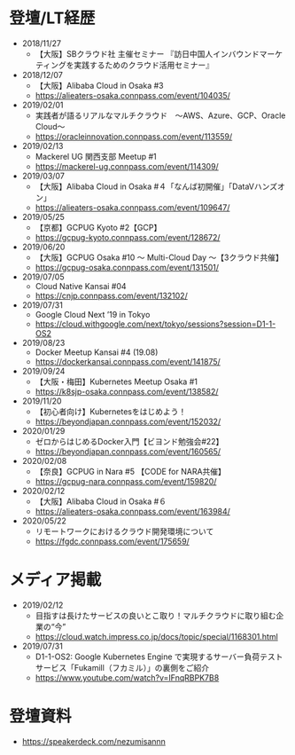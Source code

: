 # 登壇/LT経歴
- 2018/11/27
    - 【大阪】SBクラウド社 主催セミナー 『訪日中国人インバウンドマーケティングを実践するためのクラウド活用セミナー』
- 2018/12/07
    - 【大阪】Alibaba Cloud in Osaka #3
    - https://alieaters-osaka.connpass.com/event/104035/
- 2019/02/01
    - 実践者が語るリアルなマルチクラウド　～AWS、Azure、GCP、Oracle Cloud～
    - https://oracleinnovation.connpass.com/event/113559/
- 2019/02/13
    - Mackerel UG 関西支部 Meetup #1
    - https://mackerel-ug.connpass.com/event/114309/
- 2019/03/07
    - 【大阪】Alibaba Cloud in Osaka #４「なんば初開催」「DataVハンズオン」
    - https://alieaters-osaka.connpass.com/event/109647/
- 2019/05/25
    - 【京都】GCPUG Kyoto #2【GCP】
    - https://gcpug-kyoto.connpass.com/event/128672/
- 2019/06/20
    - 【大阪】GCPUG Osaka #10 ～ Multi-Cloud Day ～【3クラウド共催】
    - https://gcpug-osaka.connpass.com/event/131501/
- 2019/07/05
    - Cloud Native Kansai #04
    - https://cnjp.connpass.com/event/132102/
- 2019/07/31
    - Google Cloud Next ’19 in Tokyo
    - https://cloud.withgoogle.com/next/tokyo/sessions?session=D1-1-OS2
- 2019/08/23
    - Docker Meetup Kansai #4 (19.08)
    - https://dockerkansai.connpass.com/event/141875/
- 2019/09/24
    - 【大阪・梅田】Kubernetes Meetup Osaka #1
    - https://k8sjp-osaka.connpass.com/event/138582/
- 2019/11/20
    - 【初心者向け】Kubernetesをはじめよう！
    - https://beyondjapan.connpass.com/event/152032/ 
- 2020/01/29
    - ゼロからはじめるDocker入門【ビヨンド勉強会#22】
    - https://beyondjapan.connpass.com/event/160565/
- 2020/02/08
    - 【奈良】GCPUG in Nara #5 【CODE for NARA共催】
    - https://gcpug-nara.connpass.com/event/159820/
- 2020/02/12
    - 【大阪】Alibaba Cloud in Osaka #６
    - https://alieaters-osaka.connpass.com/event/163984/
- 2020/05/22
    - リモートワークにおけるクラウド開発環境について
    - https://fgdc.connpass.com/event/175659/
    
# メディア掲載
- 2019/02/12
    - 目指すは長けたサービスの良いとこ取り！マルチクラウドに取り組む企業の“今”
    - https://cloud.watch.impress.co.jp/docs/topic/special/1168301.html
- 2019/07/31
    - D1-1-OS2: Google Kubernetes Engine で実現するサーバー負荷テストサービス「Fukamill（フカミル）」の裏側をご紹介
    - https://www.youtube.com/watch?v=IFnqRBPK7B8

# 登壇資料
- https://speakerdeck.com/nezumisannn